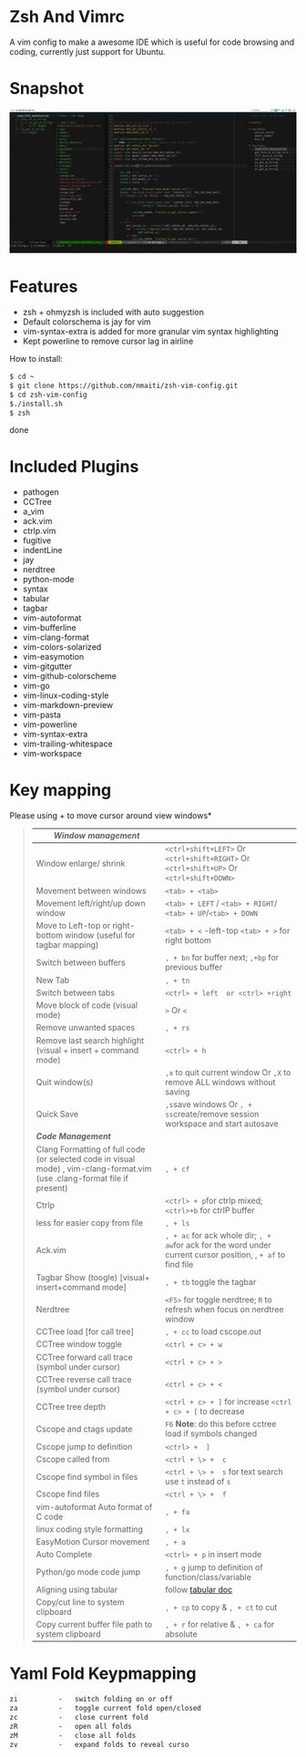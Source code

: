 Zsh And Vimrc
=========

A vim config to make a awesome IDE which is useful for code browsing and coding, currently just support for Ubuntu. 


Snapshot
========
![vim_screenshoot.jpg](https://raw.githubusercontent.com/nmaiti/zsh-vim-config/master/vim_screenshoot.png)

Features
========
 * zsh + ohmyzsh is included with auto suggestion
 * Default colorschema is jay for vim
 * vim-syntax-extra is added for more granular vim syntax highlighting
 * Kept powerline to remove cursor lag in airline

How to install:

    $ cd ~
    $ git clone https://github.com/nmaiti/zsh-vim-config.git
    $ cd zsh-vim-config
    $./install.sh
    $ zsh

done

Included Plugins
========

 * pathogen
 * CCTree
 * a_vim
 * ack.vim
 * ctrlp.vim
 * fugitive
 * indentLine
 * jay
 * nerdtree
 * python-mode
 * syntax
 * tabular
 * tagbar
 * vim-autoformat
 * vim-bufferline
 * vim-clang-format
 * vim-colors-solarized
 * vim-easymotion
 * vim-gitgutter
 * vim-github-colorscheme
 * vim-go
 * vim-linux-coding-style
 * vim-markdown-preview
 * vim-pasta
 * vim-powerline
 * vim-syntax-extra
 * vim-trailing-whitespace
 * vim-workspace

Key mapping
==========
Please using <tab>+<tab> to move cursor around view windows*

> | ***Window management***                                      |                                                              |
> | ------------------------------------------------------------ | ------------------------------------------------------------ |
> | Window enlarge/ shrink                                       | `<ctrl+shift+LEFT>`  Or  `<ctrl+shift+RIGHT>` Or `<ctrl+shift+UP>` Or `<ctrl+shift+DOWN>` |
> | Movement between windows                                     | `<tab> + <tab>`                                              |
> | Movement left/right/up down window                           | `<tab> + LEFT` / `<tab> + RIGHT`/ `<tab> + UP`/`<tab> + DOWN` |
> | Move to Left-top or right-bottom window (useful for tagbar mapping) | `<tab> + <` -left-top `<tab> + >` for right bottom           |
> | Switch between buffers                                       | `, + bn` for buffer next; `,+bp` for previous buffer         |
> | New Tab                                                      | `, + tn`                                                     |
> | Switch between tabs                                          | `<ctrl> + left  or <ctrl> +right`                            |
> | Move block of code (visual mode)                             | `>` Or `<`                                                   |
> | Remove unwanted spaces                                       | `, + rs`                                                     |
> | Remove last search highlight (visual + insert + command mode) | `<ctrl> + h`                                                 |
> | Quit window(s)                                               | `,x` to quit current window Or `,X` to remove ALL windows without saving |
> | Quick Save                                                   | `,s`save windows Or `, + ss`create/remove session workspace and start autosave |
> | ***Code Management***                                        |                                                              |
> | Clang Formatting of full code (or selected code in visual mode) , vim-clang-format.vim (use .clang-format file if present) | `, + cf`                                                     |
> | Ctrlp                                                        | `<ctrl> + p`for ctrlp mixed; `<ctrl>+b` for ctrlP buffer     |
> | less for easier copy from file                               | `, + ls`                                                     |
> | Ack.vim                                                      | `, + ac` for ack whole dir; `, + aw`for ack for the word under current cursor position, , `+ af` to find file |
> | Tagbar Show (toogle) [visual+ insert+command mode]           | `, + tb` toggle the tagbar                                   |
> | Nerdtree                                                     | `<F5>` for toggle nerdtree; `R` to refresh when focus on nerdtree window |
> | CCTree  load  [for call tree]                                | `, + cc` to load cscope.out                                  |
> | CCTree window toggle                                         | `<ctrl + c> + w`                                             |
> | CCTree forward call trace (symbol under cursor)              | `<ctrl + c> + >`                                             |
> | CCTree reverse call trace (symbol under cursor)              | `<ctrl + c> + <`                                             |
> | CCTree tree depth                                            | `<ctrl + c> + ]` for increase `<ctrl + c> + [` to decrease   |
> | Cscope and ctags update                                      | `F6`  **Note**: do this before cctree load if symbols changed |
> | Cscope jump to definition                                    | `<ctrl> +  ]`                                                |
> | Cscope  called from                                          | `<ctrl + \> +  c`                                            |
> | Cscope  find symbol in files                                 | `<ctrl + \> +  s` for text search use `t` instead of `s`     |
> | Cscope  find files                                           | `<ctrl + \> +  f`                                            |
> | vim-autoformat Auto format  of C code                        | `, + fa`                                                     |
> | linux coding style formatting                                | `, + lx`                                                     |
> | EasyMotion Cursor movement                                   | `, + a`                                                      |
> | Auto Complete                                                | `<ctrl> + p` in insert mode                                  |
> | Python/go mode code jump                                     | `, + g` jump to definition of function/class/variable        |
> | Aligning using tabular                                       | follow [tabular doc](https://raw.githubusercontent.com/godlygeek/tabular/master/doc/Tabular.txt) |
> | Copy/cut line to system clipboard                            | `, + cp` to copy  & `, + ct` to cut                          |
> | Copy current buffer file path to system clipboard            | `, + r` for relative & `, + ca` for absolute                 |
>

Yaml Fold Keypmapping
======================
```
zi          -   switch folding on or off
za          -   toggle current fold open/closed
zc          -   close current fold
zR          -   open all folds
zM          -   close all folds
zv          -   expand folds to reveal curso
```
